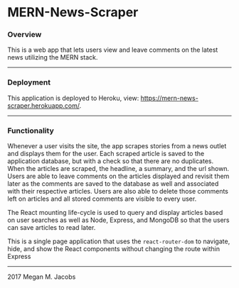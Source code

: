 # MERN-News-Scraper

### Overview
This is a web app that lets users view and leave comments on the latest news utilizing the MERN stack.

- - -

### Deployment
This application is deployed to Heroku, view: https://mern-news-scraper.herokuapp.com/. 

- - -

### Functionality
Whenever a user visits the site, the app scrapes stories from a news outlet and displays them for the user. Each scraped article is saved to the application database, but with a check so that there are no duplicates. When the articles are scraped, the headline, a summary, and the url shown. Users are able to leave comments on the articles displayed and revisit them later as the comments are saved to the database as well and associated with their respective articles. Users are also able to delete those comments left on articles and all stored comments are visible to every user.

The React mounting life-cycle is used to query and display articles based on user searches as well as Node, Express, and MongoDB so that the users can save articles to read later.

This is a single page application that uses the `react-router-dom` to navigate, hide, and show the React components without changing the route within Express

- - - 

2017 Megan M. Jacobs
